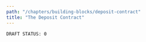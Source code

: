 ```yaml
---
path: "/chapters/building-blocks/deposit-contract"
title: "The Deposit Contract"
---
```


```text
DRAFT STATUS: 0
```
